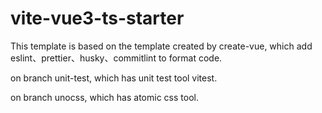 # vite-vue3-ts-starter

This template is based on the template created by create-vue, which add eslint、prettier、husky、commitlint to format code.

on branch unit-test, which has unit test tool vitest.

on branch unocss, which has atomic css tool.
